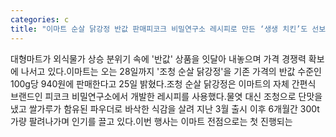```yaml
---
categories: c
title: "이마트 순살 닭강정 반값 판매피코크 비밀연구소 레시피로 만든 ‘생생 치킨’도 선보여"
---
```

대형마트가 외식물가 상승 분위기 속에 &#39;반값&#39; 상품을 잇달아 내놓으며 가격 경쟁력 확보에 나서고 있다.이마트는 오는 28일까지 &#39;조청 순살 닭강정&#39;을 기존 가격의 반값 수준인 100g당 940원에 판매한다고 25일 밝혔다.조청 순살 닭강정은 이마트의 자체 간편식 브랜드인 피코크 비밀연구소에서 개발한 레시피를 사용했다.물엿 대신 조청으로 단맛을 냈고 쌀가루가 함유된 파우더로 바삭한 식감을 살려 지난 3월 출시 이후 6개월간 300t가량 팔려나가며 인기를 끌고 있다.이번 행사는 이마트 전점으로는 첫 진행되는